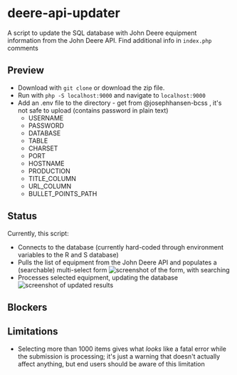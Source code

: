 # deere-api-updater
A script to update the SQL database with John Deere equipment information from the John Deere API.
Find additional info in `index.php` comments

## Preview
* Download with `git clone` or download the zip file.
* Run with `php -S localhost:9000` and navigate to `localhost:9000`
* Add an .env file to the directory - get from @josephhansen-bcss , it's not safe to upload (contains password in plain text)
    - USERNAME
    - PASSWORD
    - DATABASE
    - TABLE
    - CHARSET
    - PORT
    - HOSTNAME
    - PRODUCTION
    - TITLE_COLUMN
    - URL_COLUMN
    - BULLET_POINTS_PATH

## Status
Currently, this script:
* Connects to the database (currently hard-coded through environment variables to the R and S database)
* Pulls the list of equipment from the John Deere API and populates a (searchable) multi-select form
![screenshot of the form, with searching](https://i.postimg.cc/bNk5BQQ1/Screenshot-2023-08-07-at-9-39-42-AM.png)
* Processes selected equipment, updating the database
![screenshot of updated results](https://i.postimg.cc/8c0TXLW2/Screenshot-2023-08-07-at-9-41-29-AM.png)

## Blockers

## Limitations
* Selecting more than 1000 items gives what *looks* like a fatal error while the submission is processing; it's just a warning that doesn't actually affect anything, but end users should be aware of this limitation 
